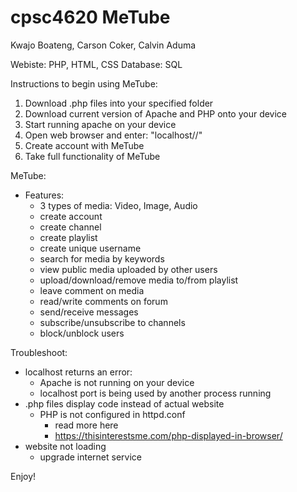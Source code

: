 # cpsc4620 MeTube
Kwajo Boateng, Carson Coker, Calvin Aduma

Webiste: PHP, HTML, CSS
Database: SQL

Instructions to begin using MeTube:
  1) Download .php files into your specified folder
  2) Download current version of Apache and PHP onto your device
  3) Start running apache on your device
  4) Open web browser and enter: "localhost/<path to downloaded files>/"
  5) Create account with MeTube
  6) Take full functionality of MeTube
  
MeTube:
  - Features:
    - 3 types of media: Video, Image, Audio
    - create account
    - create channel
    - create playlist
    - create unique username
    - search for media by keywords
    - view public media uploaded by other users
    - upload/download/remove media to/from playlist
    - leave comment on media
    - read/write comments on forum
    - send/receive messages
    - subscribe/unsubscribe to channels
    - block/unblock users
  
 Troubleshoot:
   - localhost returns an error:
      - Apache is not running on your device
      - localhost port is being used by another process running
   - .php files display code instead of actual website
      - PHP is not configured in httpd.conf
          - read more here
          - https://thisinterestsme.com/php-displayed-in-browser/ 
   - website not loading
      - upgrade internet service
  
  Enjoy!
